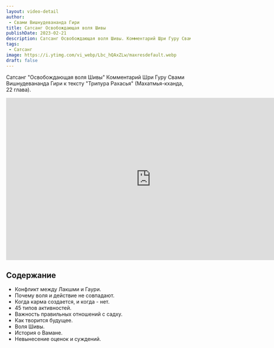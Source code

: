 ```yaml
---
layout: video-detail
author:
 - Свами Вишнудевананда Гири
title: Сатсанг Освобождающая воля Шивы
publishDate: 2023-02-21
description: Сатсанг Освобождающая воля Шивы. Комментарий Шри Гуру Свами Вишнудевананда Гири к тексту "Трипура Рахасья" (Махатмья-кханда, 22 глава).
tags: 
 - Сатсанг
image: https://i.ytimg.com/vi_webp/Lbc_hQAxZLw/maxresdefault.webp
draft: false
---
```


 Сатсанг "Освобождающая воля Шивы"
Комментарий Шри Гуру Свами Вишнудевананда Гири к тексту "Трипура Рахасья" (Махатмья-кханда, 22 глава).

<iframe width="790" height="444" src="https://www.youtube.com/embed/Lbc_hQAxZLw" frameborder="0" allowfullscreen=""></iframe> 

## Содержание

- Конфликт между Лакшми и Гаури.
- Почему воля и действие не совпадают.
- Когда карма создается, и когда - нет.
- 45 типов активностей.
- Важность правильных отношений с садху.
- Как творится будущее.
- Воля Шивы.
- История о Вамане.
- Невынесение оценок и суждений.
